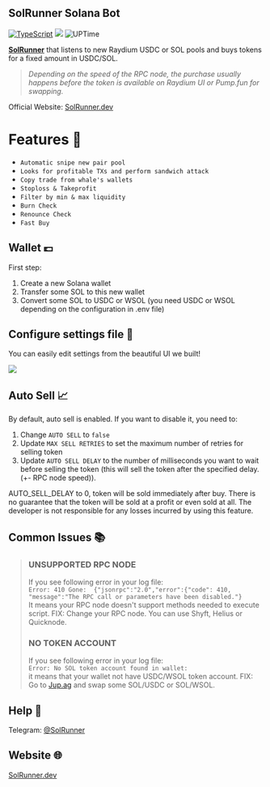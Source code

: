## SolRunner Solana Bot

[![TypeScript](https://badgen.net/badge/icon/typescript?icon=typescript&label)](https://typescriptlang.org)
![](https://img.shields.io/badge/soar-trading_bot-blue)
![UPTime](https://camo.githubusercontent.com/4a67ad96d71cca235a4393b2f3b79aabb0a3d42d555030632f1110e9eedde567/68747470733a2f2f696d672e736869656c64732e696f2f62616467652f757074696d652d3130302532352d627269676874677265656e)


[**SolRunner**](https://solrunner.dev/) that listens to new Raydium USDC or SOL pools and buys tokens for a fixed amount in USDC/SOL.

> *Depending on the speed of the RPC node, the purchase usually happens before the token is available on Raydium UI or Pump.fun for swapping.*

Official Website: [SolRunner.dev](https://solrunner.dev/)


# Features 🤖
- `Automatic snipe new pair pool`
- `Looks for profitable TXs and perform sandwich attack`
- `Copy trade from whale's wallets`
- `Stoploss & Takeprofit`
- `Filter by min & max liquidity`
- `Burn Check`
- `Renounce Check`
- `Fast Buy`


## Wallet 💷
First step:
1. Create a new Solana wallet
2. Transfer some SOL to this new wallet
3. Convert some SOL to USDC or WSOL (you need USDC or WSOL depending on the configuration in .env file)


## Configure settings file 📝 
You can easily edit settings from the beautiful UI we built!

![](https://i.imgur.com/PTcYUec.png)

## Auto Sell 📈
By default, auto sell is enabled. If you want to disable it, you need to:
1. Change `AUTO SELL` to `false`
2. Update `MAX SELL RETRIES` to set the maximum number of retries for selling token
3. Update `AUTO SELL DELAY` to the number of milliseconds you want to wait before selling the token (this will sell the token after the specified delay. (+- RPC node speed)).

AUTO_SELL_DELAY to 0, token will be sold immediately after buy.
There is no guarantee that the token will be sold at a profit or even sold at all. The developer is not responsible for any losses incurred by using this feature.

## Common Issues 📚

> ### UNSUPPORTED RPC NODE
> If you see following error in your log file:  
> `Error: 410 Gone:  {"jsonrpc":"2.0","error":{"code": 410, "message":"The RPC call or parameters have been disabled."}`  
> It means your RPC node doesn't support methods needed to execute script.
> FIX: Change your RPC node. You can use Shyft, Helius or Quicknode.
> 
> ### NO TOKEN ACCOUNT
> If you see following error in your log file:  
> `Error: No SOL token account found in wallet: `  
> it means that your wallet not have USDC/WSOL token account.
> FIX: Go to [Jup.ag](https://jup.ag) and swap some SOL/USDC or SOL/WSOL.

## Help 📮
Telegram: [@SolRunner](https://t.me/solthunders)

## Website 🌐
[SolRunner.dev](https://solrunner.dev/)
